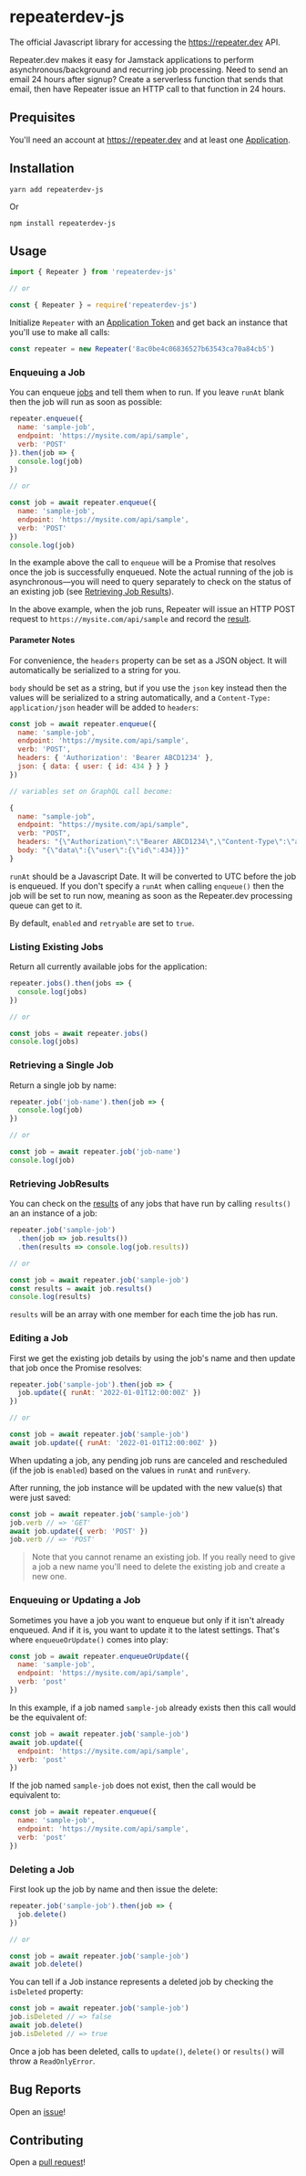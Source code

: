 # repeaterdev-js

The official Javascript library for accessing the https://repeater.dev API.

Repeater.dev makes it easy for Jamstack applications to perform asynchronous/background
and recurring job processing. Need to send an email 24 hours after signup? Create a
serverless function that sends that email, then have Repeater issue an HTTP call to
that function in 24 hours.

## Prequisites

You'll need an account at https://repeater.dev and at least one [Application](https://docs.repeater.dev/#getting-started).

## Installation

    yarn add repeaterdev-js

Or

    npm install repeaterdev-js

## Usage

```javascript
import { Repeater } from 'repeaterdev-js'

// or

const { Repeater } = require('repeaterdev-js')
```

Initialize `Repeater` with an [Application Token](https://docs.repeater.dev/#getting-started)
and get back an instance that you'll use to make all calls:

```javascript
const repeater = new Repeater('8ac0be4c06836527b63543ca70a84cb5')
```

### Enqueuing a Job

You can enqueue [jobs](https://docs.repeater.dev/#jobs) and tell them when to run. If you
leave `runAt` blank then the job will run as soon as possible:

```javascript
repeater.enqueue({
  name: 'sample-job',
  endpoint: 'https://mysite.com/api/sample',
  verb: 'POST'
}).then(job => {
  console.log(job)
})

// or

const job = await repeater.enqueue({
  name: 'sample-job',
  endpoint: 'https://mysite.com/api/sample',
  verb: 'POST'
})
console.log(job)
```

In the example above the call to `enqueue` will be a Promise that resolves once the job is successfully
enqueued. Note the actual running of the job is asynchronous—you will need to query separately
to check on the status of an existing job (see [Retrieving Job Results](#retrieving-jobresults)).

In the above example, when the job runs, Repeater will issue an HTTP POST request to `https://mysite.com/api/sample` and record the [result](#retrieving-jobresults).

#### Parameter Notes

For convenience, the `headers` property can be set as a JSON object. It will automatically be serialized to a string for you.

`body` should be set as a string, but if you use the `json` key instead then the values will be serialized to a string automatically, and a `Content-Type: application/json` header will be added to `headers`:

```javascript
const job = await repeater.enqueue({
  name: 'sample-job',
  endpoint: 'https://mysite.com/api/sample',
  verb: 'POST',
  headers: { 'Authorization': 'Bearer ABCD1234' },
  json: { data: { user: { id: 434 } } }
})

// variables set on GraphQL call become:

{
  name: "sample-job",
  endpoint: "https://mysite.com/api/sample",
  verb: "POST",
  headers: "{\"Authorization\":\"Bearer ABCD1234\",\"Content-Type\":\"application/json\"}",
  body: "{\"data\":{\"user\":{\"id\":434}}}"
}
```

`runAt` should be a Javascript Date. It will be converted to UTC before the job is enqueued.
If you don't specify a `runAt` when calling `enqueue()` then the job will be set to run now,
meaning as soon as the Repeater.dev processing queue can get to it.

By default, `enabled` and `retryable` are set to `true`.

### Listing Existing Jobs

Return all currently available jobs for the application:

```javascript
repeater.jobs().then(jobs => {
  console.log(jobs)
})

// or

const jobs = await repeater.jobs()
console.log(jobs)
```

### Retrieving a Single Job

Return a single job by name:

```javascript
repeater.job('job-name').then(job => {
  console.log(job)
})

// or

const job = await repeater.job('job-name')
console.log(job)
```

### Retrieving JobResults

You can check on the [results](https://docs.repeater.dev/#jobresults) of any jobs that have run
by calling `results()` an an instance of a job:

```javascript
repeater.job('sample-job')
  .then(job => job.results())
  .then(results => console.log(job.results))

// or

const job = await repeater.job('sample-job')
const results = await job.results()
console.log(results)
```

`results` will be an array with one member for each time the job has run.

### Editing a Job

First we get the existing job details by using the job's name and then update that
job once the Promise resolves:

```javascript
repeater.job('sample-job').then(job => {
  job.update({ runAt: '2022-01-01T12:00:00Z' })
})

// or

const job = await repeater.job('sample-job')
await job.update({ runAt: '2022-01-01T12:00:00Z' })
```

When updating a job, any pending job runs are canceled and rescheduled
(if the job is `enabled`) based on the values in `runAt` and `runEvery`.

After running, the job instance will be updated with the new value(s) that were
just saved:

```javascript
const job = await repeater.job('sample-job')
job.verb // => 'GET'
await job.update({ verb: 'POST' })
job.verb // => 'POST'
```

> Note that you cannot rename an existing job. If you really need to give a job
> a new name you'll need to delete the existing job and create a new one.

### Enqueuing or Updating a Job

Sometimes you have a job you want to enqueue but only if it isn't already
enqueued. And if it is, you want to update it to the latest settings. That's where
`enqueueOrUpdate()` comes into play:

```javascript
const job = await repeater.enqueueOrUpdate({
  name: 'sample-job',
  endpoint: 'https://mysite.com/api/sample',
  verb: 'post'
})
```

In this example, if a job named `sample-job` already exists then this call would
be the equivalent of:

```javascript
const job = await repeater.job('sample-job')
await job.update({
  endpoint: 'https://mysite.com/api/sample',
  verb: 'post'
})
```

If the job named `sample-job` does not exist, then the call would be equivalent to:

```javascript
const job = await repeater.enqueue({
  name: 'sample-job',
  endpoint: 'https://mysite.com/api/sample',
  verb: 'post'
})
```

### Deleting a Job

First look up the job by name and then issue the delete:

```javascript
repeater.job('sample-job').then(job => {
  job.delete()
})

// or

const job = await repeater.job('sample-job')
await job.delete()
```

You can tell if a Job instance represents a deleted job by checking
the `isDeleted` property:

```javascript
const job = await repeater.job('sample-job')
job.isDeleted // => false
await job.delete()
job.isDeleted // => true
```

Once a job has been deleted, calls to `update()`, `delete()` or `results()` will throw
a `ReadOnlyError`.

## Bug Reports

Open an [issue](https://github.com/redwoodjs/repeaterdev-js/issues)!

## Contributing

Open a [pull request](https://github.com/redwoodjs/repeaterdev-js/pulls)!
